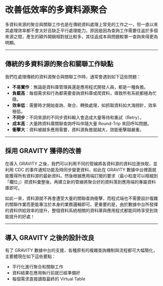 # 改善低效率的多資料源聚合

多資料來源的聚合與關聯工作也是在傳統資料處理上常見的工作之一，但一直以來其處理效率都不會太好且缺乏平行處理能力。原因是因為查詢工作需要往返於多個來源之間，產生的額外開銷相對就比較多，其往返成本與問題較單一查詢來得更為明顯。

---

## 傳統的多資料源的聚合和關聯工作缺點

我們在處理傳統的資料源聚合與關聯工作時，通常會遇到如下這些問題：

- **不易實作**：無論是資料庫管理員還是應用程式開發人員，都是一種負擔。
- **負載高**：每個需求和行為都需要查詢資料庫或爬資料，導致所有系統都極為忙碌。
- **效率低**：需要時才開始查詢、聚合、轉換處理，如抓取資料如大海撈針，效率極低。
- **不同步**：不同來源的不同步資料輸入會造成大量等待和重試（Retry）。
- **成本高**：大量跨資料庫關聯查詢呼叫伴隨大量 Round-Trip 來回呼叫問題。
- **衝擊大**：資料被越多應用需要，資料源負擔就越大，效能衝擊越嚴重。

---

## 採用 GRAVITY 獲得的改善

在導入 GRAVITY 之後，我們可以利用不同的管線將各資料源的資料拉進快取，並利用 CDC 的事件通知功能及時同步變更資料，如此在 GRAVITY 數據中台裡面就能獲得所有資料源的最新資料。然後根據應用端訂閱的要求（最小粒度可以精細到「欄位」）把資料彙整後，再建立新的管線將聚合好的資料落到應用端的專屬資料庫即可。

如此一來，資料源就不再會遭受大量的關聯查詢衝擊，而程式端也不需要設計複雜的關聯作業而更能專注於本身的業務邏輯即可。更重要的是，由於數據中台所發揮的資料供給效率的提升，整個資料系統相關的資料庫與應用程式都能同時享受到效能提升的好處！

---

## 導入 GRAVITY 之後的設計改良

有了 GRAVITY 數據中台的支援，各種原有的複雜查詢機制與流程都可大幅簡化，主要體現在如下這些要點：

- 平行化進行聚合和關聯工作
- 資料結果在應用執行前就已經準備好
- 每個需求直接讀取最終的 Virtual Table
